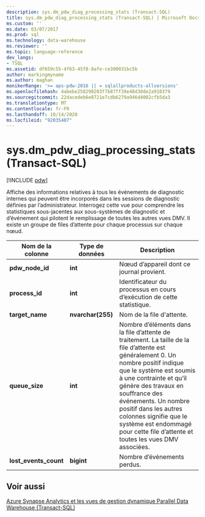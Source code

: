 ```yaml
---
description: sys.dm_pdw_diag_processing_stats (Transact-SQL)
title: sys.dm_pdw_diag_processing_stats (Transact-SQL) | Microsoft Docs
ms.custom: ''
ms.date: 03/07/2017
ms.prod: sql
ms.technology: data-warehouse
ms.reviewer: ''
ms.topic: language-reference
dev_langs:
- TSQL
ms.assetid: df659c55-4f63-45f8-8afe-ce300031bc5b
author: markingmyname
ms.author: maghan
monikerRange: '>= aps-pdw-2016 || = sqlallproducts-allversions'
ms.openlocfilehash: 4abebe258290203f7b87ff39e48d30de2a910379
ms.sourcegitcommit: 22dacedeb6e8721e7cdb6279a946d4002cfb5da3
ms.translationtype: MT
ms.contentlocale: fr-FR
ms.lasthandoff: 10/14/2020
ms.locfileid: "92035407"
---
```

# <a name="sysdm_pdw_diag_processing_stats-transact-sql"></a>sys.dm_pdw_diag_processing_stats (Transact-SQL)
[!INCLUDE [pdw](../../includes/applies-to-version/pdw.md)]

  Affiche des informations relatives à tous les événements de diagnostic internes qui peuvent être incorporés dans les sessions de diagnostic définies par l’administrateur. Interrogez cette vue pour comprendre les statistiques sous-jacentes aux sous-systèmes de diagnostic et d’événement qui pilotent le remplissage de toutes les autres vues DMV. Il existe un groupe de files d’attente pour chaque processus sur chaque nœud.  
  
|Nom de la colonne|Type de données|Description|  
|-----------------|---------------|-----------------|  
|**pdw_node_id**|**int**|Nœud d’appareil dont ce journal provient.|  
|**process_id**|**int**|Identificateur du processus en cours d’exécution de cette statistique.|  
|**target_name**|**nvarchar(255)**|Nom de la file d'attente.|  
|**queue_size**|**int**|Nombre d’éléments dans la file d’attente de traitement. La taille de la file d’attente est généralement 0. Un nombre positif indique que le système est soumis à une contrainte et qu’il génère des travaux en souffrance des événements. Un nombre positif dans les autres colonnes signifie que le système est endommagé pour cette file d’attente et toutes les vues DMV associées.|  
|**lost_events_count**|**bigint**|Nombre d’événements perdus.|  
  
## <a name="see-also"></a>Voir aussi  
 [Azure Synapse Analytics et les vues de gestion dynamique Parallel Data Warehouse &#40;Transact-SQL&#41;](../../relational-databases/system-dynamic-management-views/sql-and-parallel-data-warehouse-dynamic-management-views.md)  
  
  
